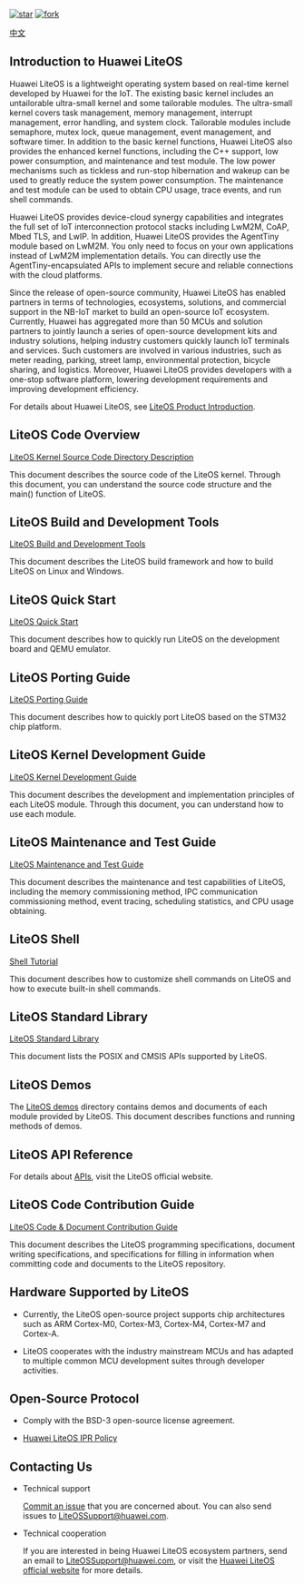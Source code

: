 [![star](https://gitee.com/LiteOS/LiteOS/badge/star.svg?theme=gvp)](https://gitee.com/LiteOS/LiteOS/stargazers)
[![fork](https://gitee.com/LiteOS/LiteOS/badge/fork.svg?theme=gvp)](https://gitee.com/LiteOS/LiteOS/members)

[中文](README.md)

## Introduction to Huawei LiteOS

Huawei LiteOS is a lightweight operating system based on real-time kernel developed by Huawei for the IoT. The existing basic kernel includes an untailorable ultra-small kernel and some tailorable modules. The ultra-small kernel covers task management, memory management, interrupt management, error handling, and system clock. Tailorable modules include semaphore, mutex lock, queue management, event management, and software timer. In addition to the basic kernel functions, Huawei LiteOS also provides the enhanced kernel functions, including the C++ support, low power consumption, and maintenance and test module. The low power mechanisms such as tickless and run-stop hibernation and wakeup can be used to greatly reduce the system power consumption. The maintenance and test module can be used to obtain CPU usage, trace events, and run shell commands.

Huawei LiteOS provides device-cloud synergy capabilities and integrates the full set of IoT interconnection protocol stacks including LwM2M, CoAP, Mbed TLS, and LwIP. In addition, Huawei LiteOS provides the AgentTiny module based on LwM2M. You only need to focus on your own applications instead of LwM2M implementation details. You can directly use the AgentTiny-encapsulated APIs to implement secure and reliable connections with the cloud platforms.

Since the release of open-source community, Huawei LiteOS has enabled partners in terms of technologies, ecosystems, solutions, and commercial support in the NB-IoT market to build an open-source IoT ecosystem. Currently, Huawei has aggregated more than 50 MCUs and solution partners to jointly launch a series of open-source development kits and industry solutions, helping industry customers quickly launch IoT terminals and services. Such customers are involved in various industries, such as meter reading, parking, street lamp, environmental protection, bicycle sharing, and logistics. Moreover, Huawei LiteOS provides developers with a one-stop software platform, lowering development requirements and improving development efficiency.

For details about Huawei LiteOS, see [LiteOS Product Introduction](./doc/LiteOS_Introduction_en/README_EN.md).

## LiteOS Code Overview

[LiteOS Kernel Source Code Directory Description](./doc/LiteOS_Code_Info_en.md)

This document describes the source code of the LiteOS kernel. Through this document, you can understand the source code structure and the main() function of LiteOS.

## LiteOS Build and Development Tools

[LiteOS Build and Development Tools](./doc/LiteOS_Build_and_IDE_en/README_EN.md)

This document describes the LiteOS build framework and how to build LiteOS on Linux and Windows.

## LiteOS Quick Start

[LiteOS Quick Start](./doc/LiteOS_Quick_Start_en/README_EN.md)

This document describes how to quickly run LiteOS on the development board and QEMU emulator.

## LiteOS Porting Guide

[LiteOS Porting Guide](./doc/LiteOS_Porting_Guide_en/README_EN.md)

This document describes how to quickly port LiteOS based on the STM32 chip platform.

## LiteOS Kernel Development Guide

[LiteOS Kernel Development Guide](./doc/LiteOS_Kernel_Developer_Guide_en/README_EN.md)

This document describes the development and implementation principles of each LiteOS module. Through this document, you can understand how to use each module.

## LiteOS Maintenance and Test Guide

[LiteOS Maintenance and Test Guide](./doc/LiteOS_Maintenance_Guide_en/README_EN.md)

This document describes the maintenance and test capabilities of LiteOS, including the memory commissioning method, IPC communication commissioning method, event tracing, scheduling statistics, and CPU usage obtaining.

## LiteOS Shell

[Shell Tutorial](./shell/doc_en/README_EN.md)

This document describes how to customize shell commands on LiteOS and how to execute built-in shell commands.

## LiteOS Standard Library

[LiteOS Standard Library](./doc/LiteOS_Standard_Library.md)

This document lists the POSIX and CMSIS APIs supported by LiteOS.

## LiteOS Demos

The [LiteOS demos](./demos) directory contains demos and documents of each module provided by LiteOS. This document describes functions and running methods of demos.

## LiteOS API Reference

For details about <a href="https://www.huawei.com/minisite/liteos/cn/api/index.html" target="_blank">APIs</a>, visit the LiteOS official website.

## LiteOS Code Contribution Guide

[LiteOS Code & Document Contribution Guide](./doc/LiteOS_Contribute_Guide_en.md)

This document describes the LiteOS programming specifications, document writing specifications, and specifications for filling in information when committing code and documents to the LiteOS repository.

## Hardware Supported by LiteOS

* Currently, the LiteOS open-source project supports chip architectures such as ARM Cortex-M0, Cortex-M3, Cortex-M4, Cortex-M7 and Cortex-A.

* LiteOS cooperates with the industry mainstream MCUs and has adapted to multiple common MCU development suites through developer activities.

## Open-Source Protocol

* Comply with the BSD-3 open-source license agreement.

* [Huawei LiteOS IPR Policy](./doc/LiteOS_Contribute_Guide_en.md#protocols)

## Contacting Us

* Technical support

  <a href="https://gitee.com/LiteOS/LiteOS/issues" target="_blank">Commit an issue</a> that you are concerned about.
  You can also send issues to LiteOSSupport@huawei.com.

* Technical cooperation

  If you are interested in being Huawei LiteOS ecosystem partners, send an email to LiteOSSupport@huawei.com, or visit the <a href="https://www.huawei.com/minisite/liteos/en/index.html" target="_blank">Huawei LiteOS official website</a> for more details.
